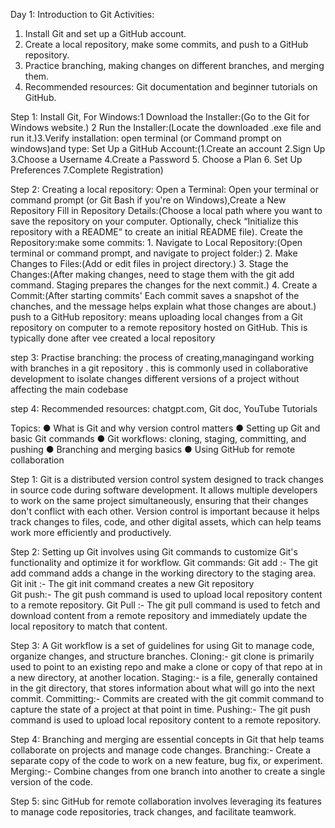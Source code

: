Day 1: Introduction to Git
Activities: 
1. Install Git and set up a GitHub account.
2. Create a local repository, make some commits, and push to a GitHub repository.
3. Practice branching, making changes on different branches, and merging them.
4. Recommended resources: Git documentation and beginner tutorials on GitHub.

Step 1:  Install Git, For Windows:1 Download the Installer:(Go to the Git for Windows website.) 2 Run the Installer:(Locate the downloaded .exe file and run it.)3.Verify installation: open terminal (or Command prompt on windows)and type:
 Set Up a GitHub Account:(1.Create an account 2.Sign Up 3.Choose a Username 4.Create a Password 5. Choose a Plan 6. Set Up Preferences 7.Complete Registration)

Step 2: Creating a local repository: Open a Terminal: Open your terminal or command prompt (or Git Bash if you're on Windows),Create a New Repository Fill in Repository Details:(Choose a local path where you want to save the repository on your computer. Optionally, check “Initialize this repository with a README” to create an initial README file). Create the Repository:make some commits: 1. Navigate to Local Repository:(Open terminal or command prompt, and navigate to project folder:) 2. Make Changes to Files:(Add or edit files in project directory.) 3. Stage the Changes:(After making changes, need to stage them with the git add command. Staging prepares the changes for the next commit.) 4. Create a Commit:(After starting commits' Each commit saves a snapshot of the chanches, and the message helps explain what those changes are about.)
push to a GitHub repository: means uploading local changes from a Git repository on computer to a remote repository hosted on GitHub. This is typically done after vee created a local repository 

step 3: Practise branching: the process of creating,managingand working with branches in a git repository . this is commonly used in collaborative development to isolate changes different versions of a project without affecting the main codebase

step 4: Recommended resources: chatgpt.com, Git doc, YouTube Tutorials

Topics:
● What is Git and why version control matters
● Setting up Git and basic Git commands
● Git workflows: cloning, staging, committing, and pushing
● Branching and merging basics
● Using GitHub for remote collaboration

Step 1:  Git is a distributed version control system designed to track changes in source code during software development. It allows multiple developers to work on the same project simultaneously, ensuring that their changes don't conflict with each other. Version control is important because it helps track changes to files, code, and other digital assets, which can help teams work more efficiently and productively.

Step 2:  Setting up Git involves using Git commands to customize Git's functionality and optimize it for workflow. Git commands:  Git add :- The git add command adds a change in the working directory to the staging area.  Git init :-  The git init command creates a new Git repository  
Git push:- The git push command is used to upload local repository content to a remote repository.
Git Pull :- The git pull command is used to fetch and download content from a remote repository and immediately update the local repository to match that content.

Step 3:  A Git workflow is a set of guidelines for using Git to manage code, organize changes, and structure branches. Cloning:- git clone is primarily used to point to an existing repo and make a clone or copy of that repo at in a new directory, at another location. Staging:- is a file, generally contained in the  git directory, that  stores information about what will go into the next commit. Committing:-  Commits are created with the git commit command to capture the state of a project at that point in time. Pushing:- The git push command is used to upload local repository content to a remote repository.

Step 4: Branching and merging are essential concepts in Git that help teams collaborate on projects and manage code changes. Branching:- Create a separate copy of the code to work on a new feature, bug fix, or experiment. Merging:- Combine changes from one branch into another to create a single version of the code.

Step 5:  sinc GitHub for remote collaboration involves leveraging its features to manage code repositories, track changes, and facilitate teamwork.
 



